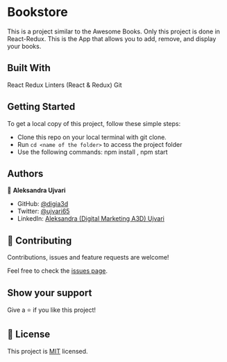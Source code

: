 # Bookstore

This is a project similar to the Awesome Books. Only this project is done in React-Redux. This is the App that allows you to add, remove, and display your books.

## Built With
   React
   Redux
   Linters (React & Redux)
   Git

## Getting Started
To get a local copy of this project, follow these simple steps:
- Clone this repo on your local terminal with git clone.
- Run `cd <name of the folder>` to access the project folder
- Use the following commands: npm install , npm start

## Authors

👤 **Aleksandra Ujvari**
- GitHub: [@digia3d](https://github.com/digia3d)
- Twitter: [@ujvari65](https://twitter.com/ujvari65)
- LinkedIn: [Aleksandra (Digital Marketing A3D) Ujvari](https://www.linkedin.com/in/aleksandra-ujvari-85235a210/)

## 🤝 Contributing

Contributions, issues and feature requests are welcome!

Feel free to check the [issues page]().

## Show your support

Give a ⭐️ if you like this project!

## 📝 License

This project is [MIT](./MIT.md) licensed.